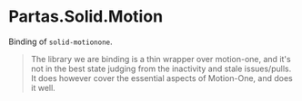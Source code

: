 # Partas.Solid.Motion

Binding of `solid-motionone`.

> The library we are binding is a thin wrapper over motion-one, and it's not in the best state judging from the inactivity and stale issues/pulls. It does however cover the essential aspects of Motion-One, and does it well.
